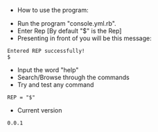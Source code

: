  - How to use the program:
 + Run the program "console.yml.rb".
 + Enter Rep [By default "$" is the Rep]
 + Presenting in front of you will be this message:
 ```
 Entered REP successfully!
 $
 ```
 + Input the word "help"
 + Search/Browse through the commands
 + Try and test any command
 ```
 REP = "$"
 ```

 - Current version
 ```
 0.0.1
 ```
